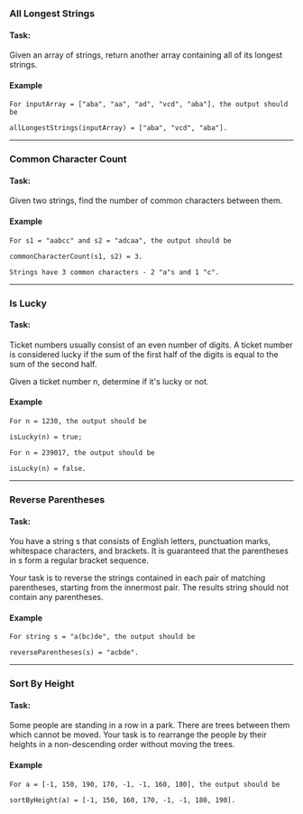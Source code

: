### All Longest Strings
#### Task:
Given an array of strings, return another array containing all of its longest strings.

#### Example

```
For inputArray = ["aba", "aa", "ad", "vcd", "aba"], the output should be

allLongestStrings(inputArray) = ["aba", "vcd", "aba"].
```

---

### Common Character Count
#### Task:
Given two strings, find the number of common characters between them.

#### Example

```
For s1 = "aabcc" and s2 = "adcaa", the output should be

commonCharacterCount(s1, s2) = 3.

Strings have 3 common characters - 2 "a"s and 1 "c".
```

---

### Is Lucky
#### Task:
Ticket numbers usually consist of an even number of digits. A ticket number is considered lucky if the sum of the first half of the digits is equal to the sum of the second half.

Given a ticket number n, determine if it's lucky or not.

#### Example

```
For n = 1230, the output should be

isLucky(n) = true;

For n = 239017, the output should be

isLucky(n) = false.
```

---

### Reverse Parentheses
#### Task:

You have a string s that consists of English letters, punctuation marks, whitespace characters, and brackets. It is guaranteed that the parentheses in s form a regular bracket sequence.

Your task is to reverse the strings contained in each pair of matching parentheses, starting from the innermost pair. The results string should not contain any parentheses.

#### Example

```
For string s = "a(bc)de", the output should be

reverseParentheses(s) = "acbde".
```

---

### Sort By Height
#### Task:
Some people are standing in a row in a park. There are trees between them which cannot be moved. Your task is to rearrange the people by their heights in a non-descending order without moving the trees.

#### Example

```
For a = [-1, 150, 190, 170, -1, -1, 160, 180], the output should be

sortByHeight(a) = [-1, 150, 160, 170, -1, -1, 180, 190].
```
